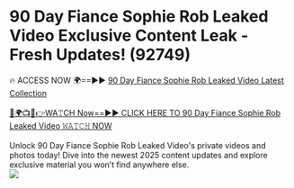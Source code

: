 # 90 Day Fiance Sophie Rob Leaked Video Exclusive Content Leak - Fresh Updates! (92749)

🔥 ACCESS NOW 🌍==►► <a href="https://tinyurl.com/kvy9nzfs" rel="nofollow">90 Day Fiance Sophie Rob Leaked Video Latest Collection</a>
<br><br>
[🔴🌍📺📱👉WA𝚃CH Now==►► CLICK HERE TO 90 Day Fiance Sophie Rob Leaked Video 𝚆𝙰𝚃𝙲𝙷 NOW](https://tinyurl.com/kvy9nzfs)
<br><br>
Unlock 90 Day Fiance Sophie Rob Leaked Video's private videos and photos today! Dive into the newest 2025 content updates and explore exclusive material you won’t find anywhere else.
<br>
<a href="https://tinyurl.com/kvy9nzfs" rel="nofollow" data-target="animated-image.originalLink"><img src="https://camo.githubusercontent.com/8a4f000d20f83aca3bf7ec5f350d767afa0574a8a352519fd8cfa583a6f93a33/68747470733a2f2f692e696d6775722e636f6d2f644a486b345a712e676966" data-canonical-src="https://i.imgur.com/dJHk4Zq.gif" style="max-width: 100%; display: inline-block;" data-target="animated-image.originalImage"></a>
<br>
